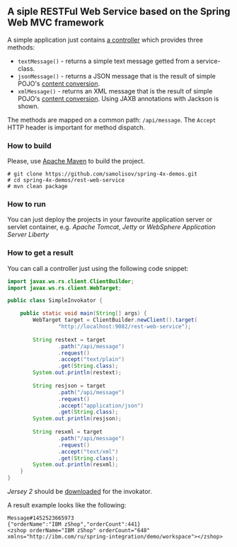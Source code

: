 ## A siple RESTFul Web Service based on the Spring Web MVC framework

A simple application just contains [a controller](src/main/java/psamolysov/demo/spring/restws/controller/MessageController.java) which provides three methods:

 * `textMessage()` - returns a simple text message getted from a service-class.
 * `jsonMessage()` - returns a JSON message that is the result of simple POJO's [content conversion][message-conversion].
 * `xmlMessage()` - returns an XML message that is the result of simple POJO's [content conversion][message-conversion]. Using JAXB annotations with
 Jackson is shown.

The methods are mapped on a common path: `/api/message`. The `Accept` HTTP header is important for method dispatch.

[message-conversion]: http://docs.spring.io/spring/docs/current/spring-framework-reference/htmlsingle/#rest-message-conversion

### How to build

Please, use [Apache Maven](https://maven.apache.org/) to build the project.

```
# git clone https://github.com/samolisov/spring-4x-demos.git
# cd spring-4x-demos/rest-web-service
# mvn clean package
```

### How to run

You can just deploy the projects in your favourite application server or servlet container, e.g. *Apache Tomcat*, *Jetty* or *WebSphere Application Server 
Liberty*

### How to get a result

You can call a controller just using the following code snippet:

```java
import javax.ws.rs.client.ClientBuilder;
import javax.ws.rs.client.WebTarget;

public class SimpleInvokator {

    public static void main(String[] args) {
        WebTarget target = ClientBuilder.newClient().target(
                "http://localhost:9082/rest-web-service");
        
        String restext = target
                .path("/api/message")                
                .request()
                .accept("text/plain")
                .get(String.class);                
        System.out.println(restext);
        
        String resjson = target
                .path("/api/message")              
                .request()
                .accept("application/json")
                .get(String.class);                
        System.out.println(resjson);
        
        String resxml = target
                .path("/api/message")                
                .request()
                .accept("text/xml")
                .get(String.class);                
        System.out.println(resxml);
    }
}
```

*Jersey 2* should be [downloaded](https://jersey.java.net/download.html) for the invokator.

A result example looks like the following:

```
Message#1452523665973
{"orderName":"IBM zShop","orderCount":441}
<zshop orderName="IBM zShop" orderCount="648" xmlns="http://ibm.com/ru/spring-integration/demo/workspace"></zshop>
```
